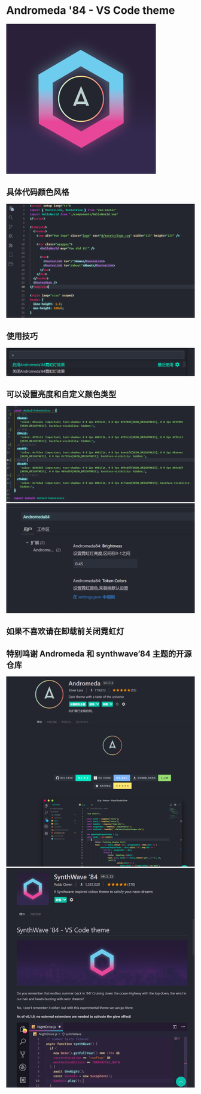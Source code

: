 # Andromeda '84 - VS Code theme

![](./images/icon.png)

## 具体代码颜色风格

![](./images/code.png)

## 使用技巧

![](./images/method.png)

## 可以设置亮度和自定义颜色类型

![](./images/style.png)
![](./images/setting.png)

## 如果不喜欢请在卸载前关闭霓虹灯

## 特别鸣谢 Andromeda 和 synthwave’84 主题的开源仓库

![](./images/Andromda.png)
![](./images/SynthWave84.png)
